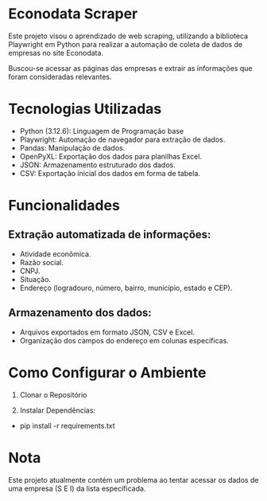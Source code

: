 # Econodata Scraper
Este projeto visou o aprendizado de web scraping, utilizando a biblioteca Playwright em Python para realizar a automação de coleta de dados de empresas no site Econodata.  

Buscou-se acessar as páginas das empresas e extrair as informações que foram consideradas relevantes.


# Tecnologias Utilizadas
- Python (3.12.6): Linguagem de Programação base
- Playwright: Automação de navegador para extração de dados.
- Pandas: Manipulação de dados.
- OpenPyXL: Exportação dos dados para planilhas Excel.
- JSON: Armazenamento estruturado dos dados.
- CSV: Exportação inicial dos dados em forma de tabela.

# Funcionalidades
## Extração automatizada de informações:  
- Atividade econômica.
- Razão social.
- CNPJ.
- Situação.
- Endereço (logradouro, número, bairro, município, estado e CEP).
##  Armazenamento dos dados:
- Arquivos exportados em formato JSON, CSV e Excel.
- Organização dos campos do endereço em colunas específicas.

# Como Configurar o Ambiente
1. Clonar o Repositório

2. Instalar Dependências: 
- pip install -r requirements.txt

# Nota
Este projeto atualmente contém um problema ao tentar acessar os dados de uma empresa (S E I) da lista especificada.




